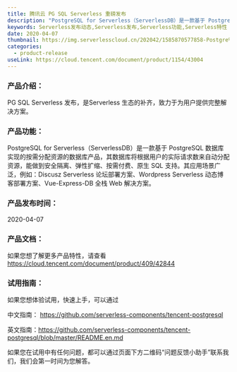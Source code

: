 ```yaml
---
title: 腾讯云 PG SQL Serverless 重磅发布
description: "PostgreSQL for Serverless（ServerlessDB）是一款基于 PostgreSQL 数据库实现的按需分配资源的数据库产品，其数据库将根据用户的实际请求数来自动分配资源，能做到安全隔离、弹性扩缩、按需付费、原生 SQL 支持，是Serverless 生态的补齐，致力于为用户提供完整解决方案。其应用场景广泛，例如：Discusz Serverless 论坛部署方案、Wordpress Serverless 动态博客部署方案、Vue-Express-DB 全栈 Web 解决方案。"
keywords: Serverless发布动态,Serverless发布,Serverless功能,Serverless特性
date: 2020-04-07
thumbnail: https://img.serverlesscloud.cn/202042/1585870577858-Postgre%20SQL%20.png
categories:
  - product-release
useLink: https://cloud.tencent.com/document/product/1154/43004
---
```


### **产品介绍**：
PG SQL Serverless 发布，是Serverless 生态的补齐，致力于为用户提供完整解决方案。

### **产品功能**：
PostgreSQL for Serverless（ServerlessDB）是一款基于 PostgreSQL 数据库实现的按需分配资源的数据库产品，其数据库将根据用户的实际请求数来自动分配资源，能做到安全隔离、弹性扩缩、按需付费、原生 SQL 支持。其应用场景广泛，例如：Discusz Serverless 论坛部署方案、Wordpress Serverless 动态博客部署方案、Vue-Express-DB 全栈 Web 解决方案。

### **产品发布时间**：
2020-04-07

### **产品文档**：
如果您想了解更多产品特性，请查看 https://cloud.tencent.com/document/product/409/42844

### **试用指南**：
如果您想体验试用，快速上手，可以通过

中文指南： https://github.com/serverless-components/tencent-postgresql

英文指南：https://github.com/serverless-components/tencent-postgresql/blob/master/README.en.md

如果您在试用中有任何问题，都可以通过页面下方二维码“问题反馈小助手”联系我们，我们会第一时间为您解答。


